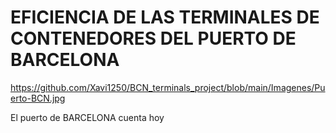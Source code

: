 # EFICIENCIA DE LAS TERMINALES DE CONTENEDORES DEL PUERTO DE BARCELONA
https://github.com/Xavi1250/BCN_terminals_project/blob/main/Imagenes/Puerto-BCN.jpg

El puerto de BARCELONA cuenta hoy
